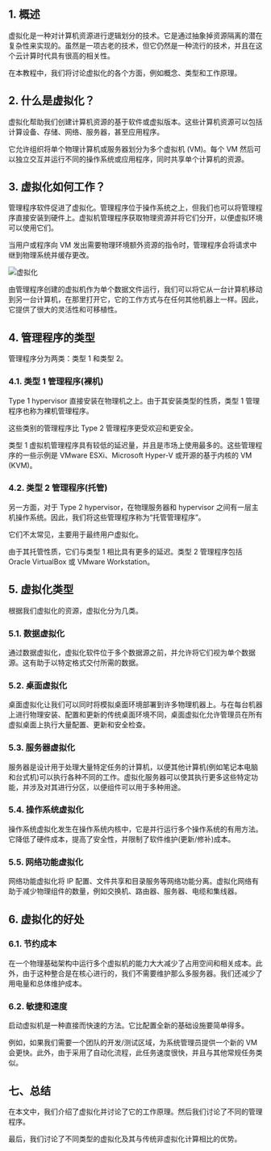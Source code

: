 ## 1. 概述

虚拟化是一种对计算机资源进行逻辑划分的技术。它是通过抽象掉资源隔离的潜在复杂性来实现的。虽然是一项古老的技术，但它仍然是一种流行的技术，并且在这个云计算时代具有很高的相关性。

在本教程中，我们将讨论虚拟化的各个方面，例如概念、类型和工作原理。

## 2. 什么是虚拟化？

虚拟化帮助我们创建计算机资源的基于软件或虚拟版本。这些计算机资源可以包括计算设备、存储、网络、服务器，甚至应用程序。

它允许组织将单个物理计算机或服务器划分为多个虚拟机 (VM)。每个 VM 然后可以独立交互并运行不同的操作系统或应用程序，同时共享单个计算机的资源。

## 3. 虚拟化如何工作？

管理程序软件促进了虚拟化。管理程序位于操作系统之上，但我们也可以将管理程序直接安装到硬件上。虚拟机管理程序获取物理资源并将它们分开，以便虚拟环境可以使用它们。

当用户或程序向 VM 发出需要物理环境额外资源的指令时，管理程序会将请求中继到物理系统并缓存更改。

![虚拟化](https://www.baeldung.com/wp-content/uploads/sites/4/2020/06/Vitualization-300x231-1.png)

由管理程序创建的虚拟机作为单个数据文件运行，我们可以将它从一台计算机移动到另一台计算机，在那里打开它，它的工作方式与在任何其他机器上一样。因此，它提供了很大的灵活性和可移植性。

## 4. 管理程序的类型

管理程序分为两类：类型 1 和类型 2。

### 4.1. 类型 1 管理程序(裸机)

Type 1 hypervisor 直接安装在物理机之上。由于其安装类型的性质，类型 1 管理程序也称为裸机管理程序。

这些类别的管理程序比 Type 2 管理程序更受欢迎和更安全。

类型 1 虚拟机管理程序具有较低的延迟量，并且是市场上使用最多的。这些管理程序的一些示例是 VMware ESXi、Microsoft Hyper-V 或开源的基于内核的 VM (KVM)。

### 4.2. 类型 2 管理程序(托管)

另一方面，对于 Type 2 hypervisor，在物理服务器和 hypervisor 之间有一层主机操作系统。因此，我们将这些管理程序称为“托管管理程序”。

它们不太常见，主要用于最终用户虚拟化。

由于其托管性质，它们与类型 1 相比具有更多的延迟。类型 2 管理程序包括 Oracle VirtualBox 或 VMware Workstation。

## 5. 虚拟化类型

根据我们虚拟化的资源，虚拟化分为几类。

### 5.1. 数据虚拟化

通过数据虚拟化，虚拟化软件位于多个数据源之前，并允许将它们视为单个数据源。这有助于以特定格式交付所需的数据。

### 5.2. 桌面虚拟化

桌面虚拟化让我们可以同时将模拟桌面环境部署到许多物理机器上。与在每台机器上进行物理安装、配置和更新的传统桌面环境不同，桌面虚拟化允许管理员在所有虚拟桌面上执行大量配置、更新和安全检查。

### 5.3. 服务器虚拟化

服务器是设计用于处理大量特定任务的计算机，以便其他计算机(例如笔记本电脑和台式机)可以执行各种不同的工作。虚拟化服务器可以使其执行更多这些特定功能，并涉及对其进行分区，以便组件可以用于多种用途。

### 5.4. 操作系统虚拟化

操作系统虚拟化发生在操作系统内核中，它是并行运行多个操作系统的有用方法。它降低了硬件成本，提高了安全性，并限制了软件维护(更新/修补)成本。

### 5.5. 网络功能虚拟化

网络功能虚拟化将 IP 配置、文件共享和目录服务等网络功能分离。虚拟化网络有助于减少物理组件的数量，例如交换机、路由器、服务器、电缆和集线器。

## 6. 虚拟化的好处

### 6.1. 节约成本

在一个物理基础架构中运行多个虚拟机的能力大大减少了占用空间和相关成本。此外，由于这种整合是在核心进行的，我们不需要维护那么多服务器。我们还减少了用电量和总体维护成本。

### 6.2. 敏捷和速度

启动虚拟机是一种直接而快速的方法。它比配置全新的基础设施要简单得多。

例如，如果我们需要一个团队的开发/测试区域，为系统管理员提供一个新的 VM 会更快。此外，由于采用了自动化流程，此任务速度很快，并且与其他常规任务类似。

## 七、总结

在本文中，我们介绍了虚拟化并讨论了它的工作原理。然后我们讨论了不同的管理程序。

最后，我们讨论了不同类型的虚拟化及其与传统非虚拟化计算相比的优势。